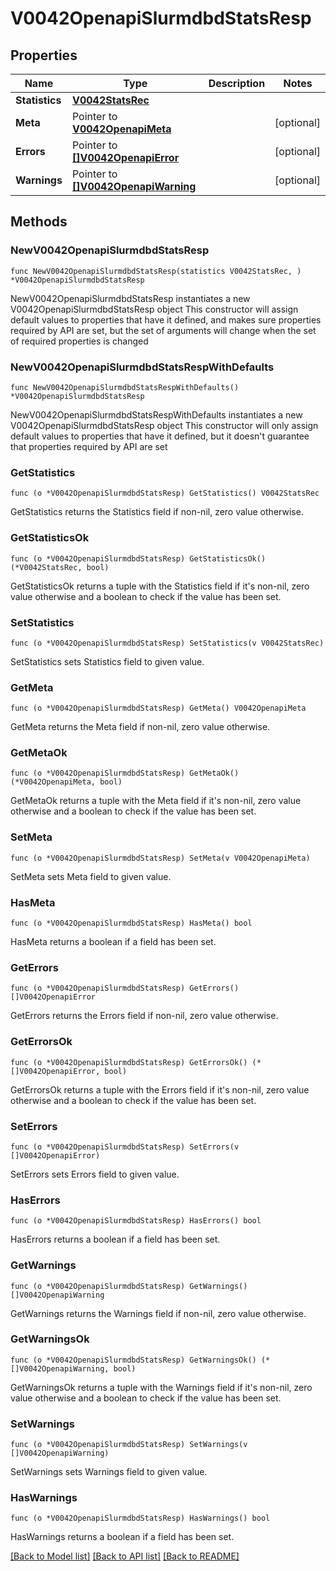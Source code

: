 # V0042OpenapiSlurmdbdStatsResp

## Properties

Name | Type | Description | Notes
------------ | ------------- | ------------- | -------------
**Statistics** | [**V0042StatsRec**](V0042StatsRec.md) |  | 
**Meta** | Pointer to [**V0042OpenapiMeta**](V0042OpenapiMeta.md) |  | [optional] 
**Errors** | Pointer to [**[]V0042OpenapiError**](V0042OpenapiError.md) |  | [optional] 
**Warnings** | Pointer to [**[]V0042OpenapiWarning**](V0042OpenapiWarning.md) |  | [optional] 

## Methods

### NewV0042OpenapiSlurmdbdStatsResp

`func NewV0042OpenapiSlurmdbdStatsResp(statistics V0042StatsRec, ) *V0042OpenapiSlurmdbdStatsResp`

NewV0042OpenapiSlurmdbdStatsResp instantiates a new V0042OpenapiSlurmdbdStatsResp object
This constructor will assign default values to properties that have it defined,
and makes sure properties required by API are set, but the set of arguments
will change when the set of required properties is changed

### NewV0042OpenapiSlurmdbdStatsRespWithDefaults

`func NewV0042OpenapiSlurmdbdStatsRespWithDefaults() *V0042OpenapiSlurmdbdStatsResp`

NewV0042OpenapiSlurmdbdStatsRespWithDefaults instantiates a new V0042OpenapiSlurmdbdStatsResp object
This constructor will only assign default values to properties that have it defined,
but it doesn't guarantee that properties required by API are set

### GetStatistics

`func (o *V0042OpenapiSlurmdbdStatsResp) GetStatistics() V0042StatsRec`

GetStatistics returns the Statistics field if non-nil, zero value otherwise.

### GetStatisticsOk

`func (o *V0042OpenapiSlurmdbdStatsResp) GetStatisticsOk() (*V0042StatsRec, bool)`

GetStatisticsOk returns a tuple with the Statistics field if it's non-nil, zero value otherwise
and a boolean to check if the value has been set.

### SetStatistics

`func (o *V0042OpenapiSlurmdbdStatsResp) SetStatistics(v V0042StatsRec)`

SetStatistics sets Statistics field to given value.


### GetMeta

`func (o *V0042OpenapiSlurmdbdStatsResp) GetMeta() V0042OpenapiMeta`

GetMeta returns the Meta field if non-nil, zero value otherwise.

### GetMetaOk

`func (o *V0042OpenapiSlurmdbdStatsResp) GetMetaOk() (*V0042OpenapiMeta, bool)`

GetMetaOk returns a tuple with the Meta field if it's non-nil, zero value otherwise
and a boolean to check if the value has been set.

### SetMeta

`func (o *V0042OpenapiSlurmdbdStatsResp) SetMeta(v V0042OpenapiMeta)`

SetMeta sets Meta field to given value.

### HasMeta

`func (o *V0042OpenapiSlurmdbdStatsResp) HasMeta() bool`

HasMeta returns a boolean if a field has been set.

### GetErrors

`func (o *V0042OpenapiSlurmdbdStatsResp) GetErrors() []V0042OpenapiError`

GetErrors returns the Errors field if non-nil, zero value otherwise.

### GetErrorsOk

`func (o *V0042OpenapiSlurmdbdStatsResp) GetErrorsOk() (*[]V0042OpenapiError, bool)`

GetErrorsOk returns a tuple with the Errors field if it's non-nil, zero value otherwise
and a boolean to check if the value has been set.

### SetErrors

`func (o *V0042OpenapiSlurmdbdStatsResp) SetErrors(v []V0042OpenapiError)`

SetErrors sets Errors field to given value.

### HasErrors

`func (o *V0042OpenapiSlurmdbdStatsResp) HasErrors() bool`

HasErrors returns a boolean if a field has been set.

### GetWarnings

`func (o *V0042OpenapiSlurmdbdStatsResp) GetWarnings() []V0042OpenapiWarning`

GetWarnings returns the Warnings field if non-nil, zero value otherwise.

### GetWarningsOk

`func (o *V0042OpenapiSlurmdbdStatsResp) GetWarningsOk() (*[]V0042OpenapiWarning, bool)`

GetWarningsOk returns a tuple with the Warnings field if it's non-nil, zero value otherwise
and a boolean to check if the value has been set.

### SetWarnings

`func (o *V0042OpenapiSlurmdbdStatsResp) SetWarnings(v []V0042OpenapiWarning)`

SetWarnings sets Warnings field to given value.

### HasWarnings

`func (o *V0042OpenapiSlurmdbdStatsResp) HasWarnings() bool`

HasWarnings returns a boolean if a field has been set.


[[Back to Model list]](../README.md#documentation-for-models) [[Back to API list]](../README.md#documentation-for-api-endpoints) [[Back to README]](../README.md)


